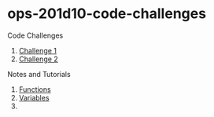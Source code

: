 # ops-201d10-code-challenges
Code Challenges
1. [Challenge 1](Challenges/helloworld.sh)
2. [Challenge 2](Challenges/logins.sh)


Notes and Tutorials
1. [Functions](Notes\and\Tutorials/functions.sh)
2. [Variables](Notes\and\Tutorials/variables.sh)
3. 
